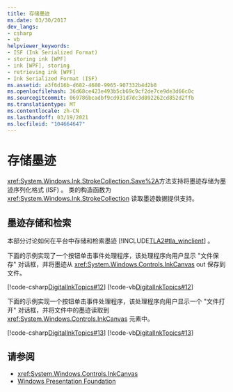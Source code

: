 ```yaml
---
title: 存储墨迹
ms.date: 03/30/2017
dev_langs:
- csharp
- vb
helpviewer_keywords:
- ISF (Ink Serialized Format)
- storing ink [WPF]
- ink [WPF], storing
- retrieving ink [WPF]
- Ink Serialized Format (ISF)
ms.assetid: a3f6d16b-d682-4680-9965-907332b4d2b8
ms.openlocfilehash: 36d68ce423e493b5cb69c9cf2de7ce9de3d66c0c
ms.sourcegitcommit: 069786bcadbf9cd931d7dc3d892262cd852d2ffb
ms.translationtype: MT
ms.contentlocale: zh-CN
ms.lasthandoff: 03/19/2021
ms.locfileid: "104664647"
---
```

# <a name="storing-ink"></a>存储墨迹
<xref:System.Windows.Ink.StrokeCollection.Save%2A>方法支持将墨迹存储为墨迹序列化格式 (ISF) 。 类的构造函数为 <xref:System.Windows.Ink.StrokeCollection> 读取墨迹数据提供支持。  
  
## <a name="ink-storage-and-retrieval"></a>墨迹存储和检索  
 本部分讨论如何在平台中存储和检索墨迹 [!INCLUDE[TLA2#tla_winclient](../../../includes/tla2sharptla-winclient-md.md)] 。  
  
 下面的示例实现了一个按钮单击事件处理程序，该处理程序向用户显示 "文件保存" 对话框，并将墨迹从 <xref:System.Windows.Controls.InkCanvas> out 保存到文件。  
  
 [!code-csharp[DigitalInkTopics#12](~/samples/snippets/csharp/VS_Snippets_Wpf/DigitalInkTopics/CSharp/Window1.xaml.cs#12)]
 [!code-vb[DigitalInkTopics#12](~/samples/snippets/visualbasic/VS_Snippets_Wpf/DigitalInkTopics/VisualBasic/Window1.xaml.vb#12)]  
  
 下面的示例实现一个按钮单击事件处理程序，该处理程序向用户显示一个 "文件打开" 对话框，并将文件中的墨迹读取到 <xref:System.Windows.Controls.InkCanvas> 元素中。  
  
 [!code-csharp[DigitalInkTopics#13](~/samples/snippets/csharp/VS_Snippets_Wpf/DigitalInkTopics/CSharp/Window1.xaml.cs#13)]
 [!code-vb[DigitalInkTopics#13](~/samples/snippets/visualbasic/VS_Snippets_Wpf/DigitalInkTopics/VisualBasic/Window1.xaml.vb#13)]  
  
## <a name="see-also"></a>请参阅

- <xref:System.Windows.Controls.InkCanvas>
- [Windows Presentation Foundation](../index.md)
